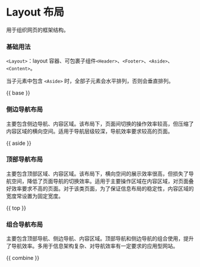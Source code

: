 # Layout 布局

用于组织网页的框架结构。

### 基础用法

`<Layout>`：layout 容器、可包裹子组件`<Header>`、`<Footer>`、`<Aside>`、`<Content>`。

当子元素中包含 `<Aside>` 时，全部子元素会水平排列，否则会垂直排列。

{{ base }}

### 侧边导航布局

主要包含侧边导航、内容区域。该布局下，页面间切换的操作效率较高，但压缩了内容区域的横向空间。适用于导航层级较深，导航效率要求较高的页面。

{{ aside }}

### 顶部导航布局

主要包含顶部区域、内容区域。该布局下，横向空间的展示效率很高，但损失了导航空间，降低了页面导航的切换效率。适用于主要操作区域在内容区域，对页面叠好效率要求不高的页面。对于该类页面，为了保证信息布局的稳定性，内容区域的宽度常设置为固定宽度。

{{ top }}

### 组合导航布局

主要包含顶部导航、侧边导航、内容区域。顶部导航和侧边导航的组合使用，提升了导航效率。多用于信息架构复杂、对导航效率有一定要求的应用型网站。

{{ combine }}
